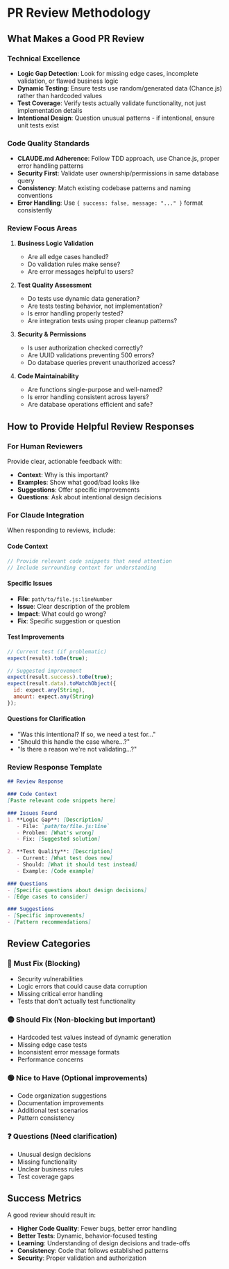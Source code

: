 # PR Review Methodology

## What Makes a Good PR Review

### Technical Excellence
- **Logic Gap Detection**: Look for missing edge cases, incomplete validation, or flawed business logic
- **Dynamic Testing**: Ensure tests use random/generated data (Chance.js) rather than hardcoded values
- **Test Coverage**: Verify tests actually validate functionality, not just implementation details
- **Intentional Design**: Question unusual patterns - if intentional, ensure unit tests exist

### Code Quality Standards
- **CLAUDE.md Adherence**: Follow TDD approach, use Chance.js, proper error handling patterns
- **Security First**: Validate user ownership/permissions in same database query
- **Consistency**: Match existing codebase patterns and naming conventions
- **Error Handling**: Use `{ success: false, message: "..." }` format consistently

### Review Focus Areas
1. **Business Logic Validation**
   - Are all edge cases handled?
   - Do validation rules make sense?
   - Are error messages helpful to users?

2. **Test Quality Assessment**
   - Do tests use dynamic data generation?
   - Are tests testing behavior, not implementation?
   - Is error handling properly tested?
   - Are integration tests using proper cleanup patterns?

3. **Security & Permissions**
   - Is user authorization checked correctly?
   - Are UUID validations preventing 500 errors?
   - Do database queries prevent unauthorized access?

4. **Code Maintainability**
   - Are functions single-purpose and well-named?
   - Is error handling consistent across layers?
   - Are database operations efficient and safe?

## How to Provide Helpful Review Responses

### For Human Reviewers
Provide clear, actionable feedback with:
- **Context**: Why is this important?
- **Examples**: Show what good/bad looks like
- **Suggestions**: Offer specific improvements
- **Questions**: Ask about intentional design decisions

### For Claude Integration
When responding to reviews, include:

#### Code Context
```javascript
// Provide relevant code snippets that need attention
// Include surrounding context for understanding
```

#### Specific Issues
- **File**: `path/to/file.js:lineNumber`
- **Issue**: Clear description of the problem
- **Impact**: What could go wrong?
- **Fix**: Specific suggestion or question

#### Test Improvements
```javascript
// Current test (if problematic)
expect(result).toBe(true);

// Suggested improvement
expect(result.success).toBe(true);
expect(result.data).toMatchObject({
  id: expect.any(String),
  amount: expect.any(String)
});
```

#### Questions for Clarification
- "Was this intentional? If so, we need a test for..."
- "Should this handle the case where...?"
- "Is there a reason we're not validating...?"

### Review Response Template

```markdown
## Review Response

### Code Context
[Paste relevant code snippets here]

### Issues Found
1. **Logic Gap**: [Description]
   - File: `path/to/file.js:line`
   - Problem: [What's wrong]
   - Fix: [Suggested solution]

2. **Test Quality**: [Description] 
   - Current: [What test does now]
   - Should: [What it should test instead]
   - Example: [Code example]

### Questions
- [Specific questions about design decisions]
- [Edge cases to consider]

### Suggestions
- [Specific improvements]
- [Pattern recommendations]
```

## Review Categories

### 🔴 Must Fix (Blocking)
- Security vulnerabilities
- Logic errors that could cause data corruption
- Missing critical error handling
- Tests that don't actually test functionality

### 🟡 Should Fix (Non-blocking but important)
- Hardcoded test values instead of dynamic generation
- Missing edge case tests
- Inconsistent error message formats
- Performance concerns

### 🟢 Nice to Have (Optional improvements)
- Code organization suggestions
- Documentation improvements
- Additional test scenarios
- Pattern consistency

### ❓ Questions (Need clarification)
- Unusual design decisions
- Missing functionality
- Unclear business rules
- Test coverage gaps

## Success Metrics

A good review should result in:
- **Higher Code Quality**: Fewer bugs, better error handling
- **Better Tests**: Dynamic, behavior-focused testing
- **Learning**: Understanding of design decisions and trade-offs
- **Consistency**: Code that follows established patterns
- **Security**: Proper validation and authorization